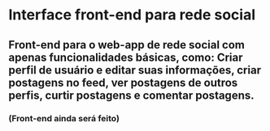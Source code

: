 # Interface front-end para rede social

## Front-end para o web-app de rede social com apenas funcionalidades básicas, como: Criar perfil de usuário e editar suas informações, criar postagens no feed, ver postagens de outros perfis, curtir postagens e comentar postagens.

### (Front-end ainda será feito)
